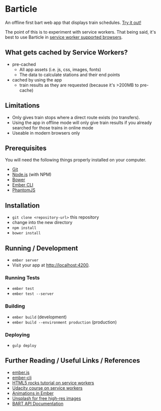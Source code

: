 # Barticle
An offline first bart web app that displays train schedules. [Try it out!](https://lexro.github.io/Barticle/)

The point of this is to experiment with service workers. That being said, it's best to use Barticle in [service worker supported browsers](http://caniuse.com/#search=service%20workers).

## What gets cached by Service Workers?
* pre-cached
  * All app assets (i.e. js, css, images, fonts)
  * The data to calculate stations and their end points
* cached by using the app
  * train results as they are requested (because it's >200MB to pre-cache)

## Limitations
* Only gives train stops where a direct route exists (no transfers).
* Using the app in offline mode will only give train results if you already searched for those trains in online mode
* Useable in modern browsers only

## Prerequisites

You will need the following things properly installed on your computer.

* [Git](http://git-scm.com/)
* [Node.js](http://nodejs.org/) (with NPM)
* [Bower](http://bower.io/)
* [Ember CLI](http://ember-cli.com/)
* [PhantomJS](http://phantomjs.org/)

## Installation

* `git clone <repository-url>` this repository
* change into the new directory
* `npm install`
* `bower install`

## Running / Development

* `ember server`
* Visit your app at [http://localhost:4200](http://localhost:4200).

### Running Tests

* `ember test`
* `ember test --server`

### Building

* `ember build` (development)
* `ember build --environment production` (production)

### Deploying

* `gulp deploy`

## Further Reading / Useful Links / References

* [ember.js](http://emberjs.com/)
* [ember-cli](http://ember-cli.com/)
* [HTML5 rocks tutorial on service workers](http://www.html5rocks.com/en/tutorials/service-worker/introduction/)
* [Udacity course on service workers](https://www.udacity.com/course/offline-web-applications--ud899)
* [Animations in Ember](https://github.com/ember-animation/liquid-fire)
* [Unsplash for free high-res images](https://unsplash.com/)
* [BART API Documentation](http://api.bart.gov/docs/overview/index.aspx)

